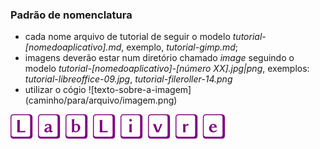 ### Padrão de nomenclatura

- cada nome arquivo de tutorial de seguir o modelo *tutorial-[nomedoaplicativo].md*, exemplo, *tutorial-gimp.md*;
- imagens deverão estar num diretório chamado *image* seguindo o modelo *tutorial-[nomedoaplicativo]-[número XX].jpg|png*, exemplos: *tutorial-libreoffice-09.jpg*, *tutorial-fileroller-14.png*
- utilizar o cógio \!\[texto-sobre-a-imagem\]\(caminho/para/arquivo/imagem.png\)

![exemplo de imagem](img/lablivre.png)


